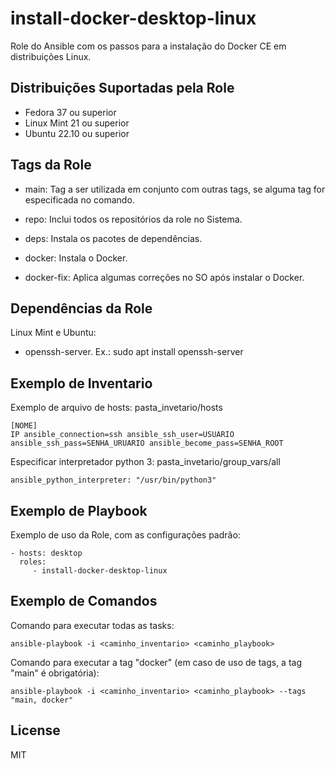 install-docker-desktop-linux
=========

Role do Ansible com os passos para a instalação do Docker CE em distribuições Linux.

Distribuições Suportadas pela Role
------------

- Fedora 37 ou superior
- Linux Mint 21 ou superior
- Ubuntu 22.10 ou superior


Tags da Role 
--------------

- main: Tag a ser utilizada em conjunto com outras tags, se alguma tag for especificada no comando.
  
- repo: Inclui todos os repositórios da role no Sistema.
- deps: Instala os pacotes de dependências.

- docker: Instala o Docker.
- docker-fix: Aplica algumas correções no SO após instalar o Docker.


Dependências da Role 
--------------

Linux Mint e Ubuntu:

- openssh-server. Ex.: sudo apt install openssh-server


Exemplo de Inventario
----------------

Exemplo de arquivo de hosts: pasta_invetario/hosts

    [NOME]
    IP ansible_connection=ssh ansible_ssh_user=USUARIO ansible_ssh_pass=SENHA_URUARIO ansible_become_pass=SENHA_ROOT


Especificar interpretador python 3: pasta_invetario/group_vars/all

    ansible_python_interpreter: "/usr/bin/python3"


Exemplo de Playbook
----------------

Exemplo de uso da Role, com as configurações padrão:

    - hosts: desktop
      roles:
         - install-docker-desktop-linux


Exemplo de Comandos
----------------

Comando para executar todas as tasks:

    ansible-playbook -i <caminho_inventario> <caminho_playbook>

Comando para executar a tag "docker" (em caso de uso de tags, a tag "main" é obrigatória):

    ansible-playbook -i <caminho_inventario> <caminho_playbook> --tags "main, docker"


License
-------

MIT